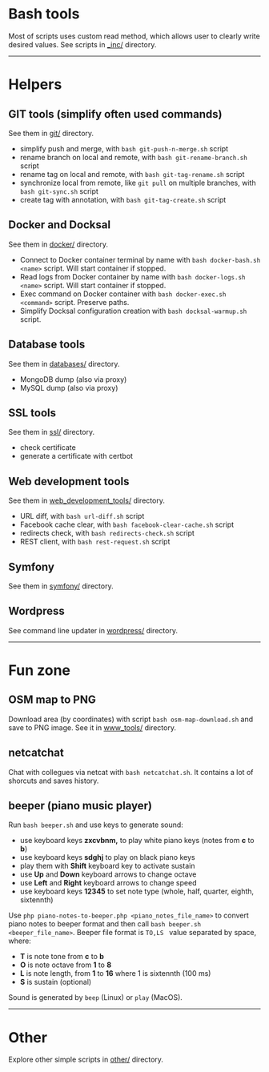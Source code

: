 # Bash tools

Most of scripts uses custom read method, which allows user to clearly write desired values. See scripts in [_inc/](inc/) directory.


---

# Helpers

## GIT tools (simplify often used commands)
See them in [git/](git/) directory.
- simplify push and merge, with `bash git-push-n-merge.sh` script
- rename branch on local and remote, with `bash git-rename-branch.sh` script
- rename tag on local and remote, with `bash git-tag-rename.sh` script
- synchronize local from remote, like `git pull` on multiple branches, with `bash git-sync.sh` script
- create tag with annotation, with `bash git-tag-create.sh` script


## Docker and Docksal
See them in [docker/](docker/) directory.
- Connect to Docker container terminal by name with `bash docker-bash.sh <name>` script. Will start container if stopped.
- Read logs from Docker container by name with `bash docker-logs.sh <name>` script. Will start container if stopped.
- Exec command on Docker container with `bash docker-exec.sh <command>` script. Preserve paths.
- Simplify Docksal configuration creation with `bash docksal-warmup.sh` script.


## Database tools
See them in [databases/](databases/) directory.
- MongoDB dump (also via proxy)
- MySQL dump (also via proxy)


## SSL tools
See them in [ssl/](ssl/) directory.
- check certificate
- generate a certificate with certbot


## Web development tools
See them in [web_development_tools/](web_development_tools/) directory.
- URL diff, with `bash url-diff.sh` script
- Facebook cache clear, with `bash facebook-clear-cache.sh` script
- redirects check, with `bash redirects-check.sh` script
- REST client, with `bash rest-request.sh` script


## Symfony
See them in [symfony/](symfony/) directory.


## Wordpress
See command line updater in [wordpress/](wordpress/) directory.


---

# Fun zone

## OSM map to PNG
Download area (by coordinates) with script `bash osm-map-download.sh` and save to PNG image.
See it in [www_tools/](www_tools/) directory.

## netcatchat
Chat with collegues via netcat with `bash netcatchat.sh`. It contains a lot of shorcuts and saves history.


## beeper (piano music player)
Run `bash beeper.sh` and use keys to generate sound:
- use keyboard keys **zxcvbnm,** to play white piano keys (notes from **c** to **b**)
- use keyboard keys **sdghj** to play on black piano keys
- play them with **Shift** keyboard key to activate sustain
- use **Up** and **Down** keyboard arrows to change octave
- use **Left** and **Right** keyboard arrows to change speed
- use keyboard keys **12345** to set note type (whole, half, quarter, eighth, sixtennth)

Use `php piano-notes-to-beeper.php <piano_notes_file_name>` to convert piano notes to beeper format and then call `bash beeper.sh <beeper_file_name>`.
Beeper file format is `TO,LS ` value separated by space, where:
- **T** is note tone from **c** to **b**
- **O** is note octave from **1** to **8**
- **L** is note length, from **1** to **16** where 1 is sixtennth (100 ms)
- **S** is sustain (optional)

Sound is generated by `beep` (Linux) or `play` (MacOS).

---

# Other

Explore other simple scripts in [other/](other/) directory.
